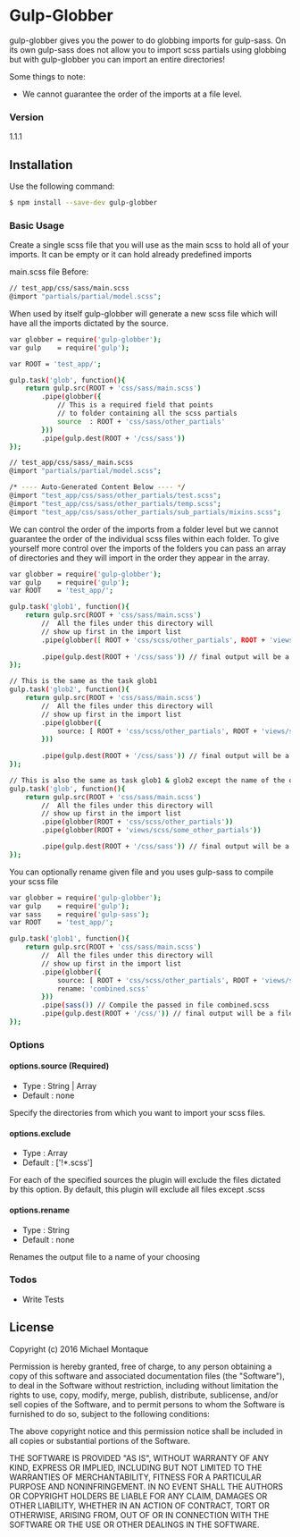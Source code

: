 # Gulp-Globber

gulp-globber gives you the power to do globbing imports for gulp-sass. 
On its own gulp-sass does not allow you to import scss partials using globbing but with gulp-globber 
you can import an entire directories!

Some things to note:
  - We cannot guarantee the order of the imports at a file level.

### Version
1.1.1

## Installation

Use the following command:

```sh
$ npm install --save-dev gulp-globber
```

### Basic Usage
Create a single scss file that you will use as the main scss to hold all of your imports. It can be empty or it can
hold already predefined imports

main.scss file Before:

```sh
// test_app/css/sass/main.scss
@import "partials/partial/model.scss";
```

When used by itself gulp-globber will generate a new scss file which will have all the imports dictated by the source.

```sh
var globber = require('gulp-globber');
var gulp    = require('gulp');

var ROOT = 'test_app/';

gulp.task('glob', function(){
    return gulp.src(ROOT + 'css/sass/main.scss')
        .pipe(globber({
            // This is a required field that points 
            // to folder containing all the scss partials
            source  : ROOT + 'css/sass/other_partials'
        }))
        .pipe(gulp.dest(ROOT + '/css/sass'))
});
```


```sh
// test_app/css/sass/_main.scss
@import "partials/partial/model.scss";

/* ---- Auto-Generated Content Below ---- */
@import "test_app/css/sass/other_partials/test.scss";
@import "test_app/css/sass/other_partials/temp.scss";
@import "test_app/css/sass/other_partials/sub_partials/mixins.scss";
```

We can control the order of the imports from a folder level but we cannot guarantee the order of the 
individual scss files within each folder. 
To give yourself more control over the imports of the folders you can pass an array of directories and they will 
import in the order they appear in the array.

```sh
var globber = require('gulp-globber');
var gulp    = require('gulp');
var ROOT    = 'test_app/';

gulp.task('glob1', function(){
    return gulp.src(ROOT + 'css/sass/main.scss')
        //  All the files under this directory will 
        // show up first in the import list
        .pipe(globber([ ROOT + 'css/scss/other_partials', ROOT + 'views/scss/some_other_partials']))
        
        .pipe(gulp.dest(ROOT + '/css/sass')) // final output will be a file named _main.scss
});

// This is the same as the task glob1
gulp.task('glob2', function(){
    return gulp.src(ROOT + 'css/sass/main.scss')
        //  All the files under this directory will 
        // show up first in the import list
        .pipe(globber({
            source: [ ROOT + 'css/scss/other_partials', ROOT + 'views/scss/some_other_partials']
        }))
        
        .pipe(gulp.dest(ROOT + '/css/sass')) // final output will be a file named main.scss
});

// This is also the same as task glob1 & glob2 except the name of the output file will be a little longer
gulp.task('glob', function(){
    return gulp.src(ROOT + 'css/sass/main.scss')
        //  All the files under this directory will 
        // show up first in the import list
        .pipe(globber(ROOT + 'css/scss/other_partials')) 
        .pipe(globber(ROOT + 'views/scss/some_other_partials')) 

        .pipe(gulp.dest(ROOT + '/css/sass')) // final output will be a file named main.scss
});
```


You can optionally rename given file and you uses gulp-sass to compile your scss file
```sh
var globber = require('gulp-globber');
var gulp    = require('gulp');
var sass    = require('gulp-sass');
var ROOT    = 'test_app/';

gulp.task('glob1', function(){
    return gulp.src(ROOT + 'css/sass/main.scss')
        //  All the files under this directory will 
        // show up first in the import list
        .pipe(globber({ 
            source: [ ROOT + 'css/scss/other_partials', ROOT + 'views/scss/some_other_partials'],
            rename: 'combined.scss'
        }))
        .pipe(sass()) // Compile the passed in file combined.scss
        .pipe(gulp.dest(ROOT + '/css/')) // final output will be a file named combined.css
});
```
### Options
#### options.source (Required)
- Type    : String | Array
- Default : none

Specify the directories from which you want to import your scss files.

#### options.exclude 
- Type    : Array
- Default : ['!*.scss']

For each of the specified sources the plugin will exclude the files dictated by this option. By default, this plugin
will exclude all files except .scss

#### options.rename 
- Type    : String
- Default : none

Renames the output file to a name of your choosing


### Todos

 - Write Tests


License
----

Copyright (c) 2016 Michael Montaque

Permission is hereby granted, free of charge, to any person obtaining a copy of this software and 
associated documentation files (the "Software"), to deal in the Software without restriction, 
including without limitation the rights to use, copy, modify, merge, publish, distribute, sublicense,
 and/or sell copies of the Software, and to permit persons to whom the Software is furnished to do so, 
 subject to the following conditions:

The above copyright notice and this permission notice shall be included in all copies or 
substantial portions of the Software.

THE SOFTWARE IS PROVIDED "AS IS", WITHOUT WARRANTY OF ANY KIND, EXPRESS OR IMPLIED,
 INCLUDING BUT NOT LIMITED TO THE WARRANTIES OF MERCHANTABILITY, FITNESS FOR A PARTICULAR 
 PURPOSE AND NONINFRINGEMENT. IN NO EVENT SHALL THE AUTHORS OR COPYRIGHT HOLDERS BE LIABLE 
 FOR ANY CLAIM, DAMAGES OR OTHER LIABILITY, WHETHER IN AN ACTION OF CONTRACT, TORT OR OTHERWISE,
  ARISING FROM, OUT OF OR IN CONNECTION WITH THE SOFTWARE OR THE USE OR OTHER DEALINGS IN THE SOFTWARE.
